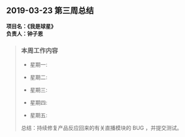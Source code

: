 ## 2019-03-23 第三周总结
**项目名：《我是球星》**  
**负责人：钟子恩**

> ### 本周工作内容
> 
> * 星期一:
>
> * 星期二:
> 
> * 星期三:
> 
> * 星期四:
> 
> * 星期五:
> 
>  总结：持续修复产品反应回来的有关直播模块的 BUG ，并提交测试。